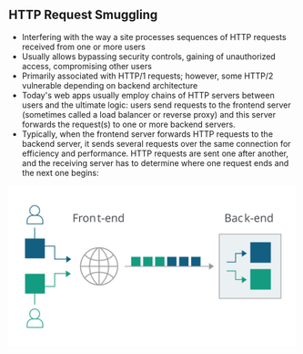 ## HTTP Request Smuggling
- Interfering with the way a site processes sequences of HTTP requests received from one or more users
- Usually allows bypassing security controls, gaining of unauthorized access, compromising other users 
- Primarily associated with HTTP/1 requests; however, some HTTP/2 vulnerable depending on backend architecture
- Today's web apps usually employ chains of HTTP servers between users and the ultimate logic: users send requests to the frontend server (sometimes called a load balancer or reverse proxy) and this server forwards the request(s) to one or more backend servers. 
- Typically, when the frontend server forwards HTTP requests to the backend server, it sends several requests over the same connection for efficiency and performance. HTTP requests are sent one after another, and the receiving server has to determine where one request ends and the next one begins: 


![alt text](Photos/forwarding-http-requests-to-back-end-server.svg)